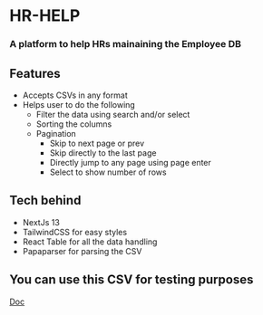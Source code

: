 # HR-HELP
### A platform to help HRs mainaining the Employee DB
## Features
- Accepts CSVs in any format
- Helps user to do the following
    - Filter the data using search and/or select
    - Sorting the columns
    - Pagination
        - Skip to next page or prev
        - Skip directly to the last page
        - Directly jump to any page using page enter
        - Select to show number of rows

## Tech behind
- NextJs 13
- TailwindCSS for easy styles
- React Table for all the data handling
- Papaparser for parsing the CSV

## You can use this CSV for testing purposes
[Doc](https://docs.google.com/spreadsheets/d/1J2_Fv8zteFxKcs4hfYTyt3gSfnPRv7tJpnXmku5yZRg/edit#gid=0)
